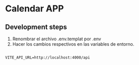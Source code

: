 # Calendar APP


## Development steps

1. Renombrar el archivo .env.templat por .env
2. Hacer los cambios respectivos en las variables de entorno.

```

VITE_API_URL=http://localhost:4000/api

```